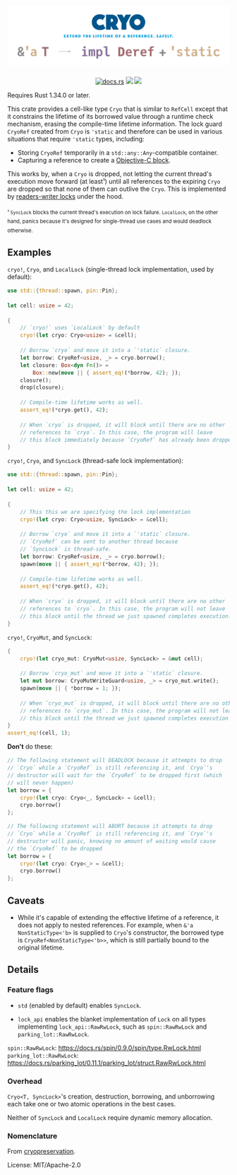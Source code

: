 <h1 align="center">
<img src="doc/banner.svg" alt="Cryo — Extend the lifetime of a reference. Safely.">
</h1>

<p align="center">
<a href="https://docs.rs/cryo/"><img src="https://docs.rs/cryo/badge.svg" alt="docs.rs"></a> <a href="https://crates.io/crates/cryo"><img src="https://img.shields.io/crates/v/cryo"></a> <img src="https://img.shields.io/badge/license-MIT%2FApache--2.0-blue">
</p>

Requires Rust 1.34.0 or later.

This crate provides a cell-like type `Cryo` that is similar to `RefCell`
except that it constrains the lifetime of its borrowed value
through a runtime check mechanism, erasing the compile-time lifetime
information. The lock guard `CryoRef` created from `Cryo` is
`'static` and therefore can be used in various situations that require
`'static` types, including:

 - Storing `CryoRef` temporarily in a `std::any::Any`-compatible container.
 - Capturing a reference to create a [Objective-C block](https://crates.io/crates/block).

This works by, when a `Cryo` is dropped, not letting the current thread's
execution move forward (at least¹) until all references to the expiring
`Cryo` are dropped so that none of them can outlive the `Cryo`.
This is implemented by [readers-writer locks] under the hood.

[readers-writer locks]: https://en.wikipedia.org/wiki/Readers–writer_lock

<sub>¹ `SyncLock` blocks the current thread's execution on lock failure.
`LocalLock`, on the other hand, panics because it's designed for
single-thread use cases and would deadlock otherwise.</sub>

## Examples

`cryo!`, `Cryo`, and `LocalLock` (single-thread lock
implementation, used by default):

```rust
use std::{thread::spawn, pin::Pin};

let cell: usize = 42;

{
    // `cryo!` uses `LocalLock` by default
    cryo!(let cryo: Cryo<usize> = &cell);

    // Borrow `cryo` and move it into a `'static` closure.
    let borrow: CryoRef<usize, _> = cryo.borrow();
    let closure: Box<dyn Fn()> =
        Box::new(move || { assert_eq!(*borrow, 42); });
    closure();
    drop(closure);

    // Compile-time lifetime works as well.
    assert_eq!(*cryo.get(), 42);

    // When `cryo` is dropped, it will block until there are no other
    // references to `cryo`. In this case, the program will leave
    // this block immediately because `CryoRef` has already been dropped.
}
```

`cryo!`, `Cryo`, and `SyncLock` (thread-safe lock implementation):

```rust
use std::{thread::spawn, pin::Pin};

let cell: usize = 42;

{
    // This this we are specifying the lock implementation
    cryo!(let cryo: Cryo<usize, SyncLock> = &cell);

    // Borrow `cryo` and move it into a `'static` closure.
    // `CryoRef` can be sent to another thread because
    // `SyncLock` is thread-safe.
    let borrow: CryoRef<usize, _> = cryo.borrow();
    spawn(move || { assert_eq!(*borrow, 42); });

    // Compile-time lifetime works as well.
    assert_eq!(*cryo.get(), 42);

    // When `cryo` is dropped, it will block until there are no other
    // references to `cryo`. In this case, the program will not leave
    // this block until the thread we just spawned completes execution.
}
```

`cryo!`, `CryoMut`, and `SyncLock`:

```rust
{
    cryo!(let cryo_mut: CryoMut<usize, SyncLock> = &mut cell);

    // Borrow `cryo_mut` and move it into a `'static` closure.
    let mut borrow: CryoMutWriteGuard<usize, _> = cryo_mut.write();
    spawn(move || { *borrow = 1; });

    // When `cryo_mut` is dropped, it will block until there are no other
    // references to `cryo_mut`. In this case, the program will not leave
    // this block until the thread we just spawned completes execution
}
assert_eq!(cell, 1);
```

**Don't** do these:

```rust
// The following statement will DEADLOCK because it attempts to drop
// `Cryo` while a `CryoRef` is still referencing it, and `Cryo`'s
// destructor will wait for the `CryoRef` to be dropped first (which
// will never happen)
let borrow = {
    cryo!(let cryo: Cryo<_, SyncLock> = &cell);
    cryo.borrow()
};
```

```rust
// The following statement will ABORT because it attempts to drop
// `Cryo` while a `CryoRef` is still referencing it, and `Cryo`'s
// destructor will panic, knowing no amount of waiting would cause
// the `CryoRef` to be dropped
let borrow = {
    cryo!(let cryo: Cryo<_> = &cell);
    cryo.borrow()
};
```

## Caveats

- While it's capable of extending the effective lifetime of a reference,
  it does not apply to nested references. For example, when
  `&'a NonStaticType<'b>` is supplied to `Cryo`'s constructor, the
  borrowed type is `CryoRef<NonStaticType<'b>>`, which is still partially
  bound to the original lifetime.

## Details

### Feature flags

 - `std` (enabled by default) enables `SyncLock`.

 - `lock_api` enables the blanket implementation of `Lock` on
   all types implementing `lock_api::RawRwLock`, such as
   `spin::RawRwLock` and `parking_lot::RawRwLock`.

`spin::RawRwLock`: https://docs.rs/spin/0.9.0/spin/type.RwLock.html
`parking_lot::RawRwLock`: https://docs.rs/parking_lot/0.11.1/parking_lot/struct.RawRwLock.html

### Overhead

`Cryo<T, SyncLock>`'s creation, destruction, borrowing, and unborrowing
each take one or two atomic operations in the best cases.

Neither of `SyncLock` and `LocalLock` require dynamic memory allocation.

### Nomenclature

From [cryopreservation](https://en.wikipedia.org/wiki/Cryopreservation).


License: MIT/Apache-2.0
